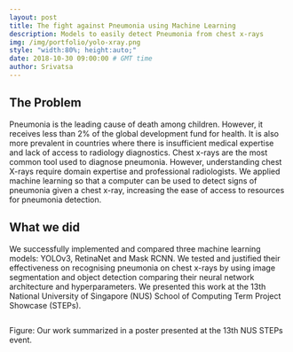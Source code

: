 ```yaml
---
layout: post
title: The fight against Pneumonia using Machine Learning
description: Models to easily detect Pneumonia from chest x-rays
img: /img/portfolio/yolo-xray.png
style: "width:80%; height:auto;"
date: 2018-10-30 09:00:00 # GMT time
author: Srivatsa
---
```


<h2>The Problem</h2>
Pneumonia is the leading cause of death among children. However, it receives less than 2% of the global development fund for health. It is also more prevalent in countries where there is insufficient medical expertise and lack of access to radiology diagnostics. Chest x-rays are the most common tool used to diagnose pneumonia. However, understanding chest X-rays require domain expertise and professional radiologists. We applied machine learning so that a computer can be used to detect signs of pneumonia given a chest x-ray, increasing the ease of access to resources for pneumonia detection. 

<h2>What we did</h2>

We successfully implemented and compared three machine learning models: YOLOv3, RetinaNet and
Mask RCNN. We tested and justified their effectiveness on recognising pneumonia
on chest x-rays by using image segmentation and object detection comparing their neural network
architecture and hyperparameters. We presented this work at the 13th National University of Singapore (NUS)
School of Computing Term Project Showcase (STEPs).


<img class="center" src="{{ site.baseurl }}/img/portfolio/poster_final.png" alt=""
title="karina-aws"/>
<div class="col three caption">
    Figure: Our work summarized in a poster presented at the 13th NUS STEPs event.
</div>

